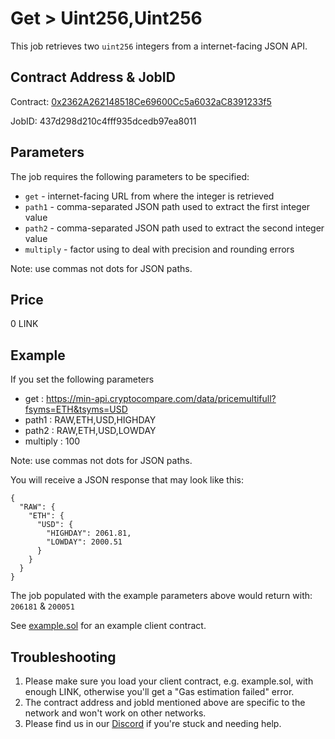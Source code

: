 # Get > Uint256,Uint256

This job retrieves two `uint256` integers from a internet-facing JSON API.

## Contract Address & JobID
  
Contract: [0x2362A262148518Ce69600Cc5a6032aC8391233f5](https://sepolia.etherscan.io/address/0x2362A262148518Ce69600Cc5a6032aC8391233f5)

JobID: 437d298d210c4fff935dcedb97ea8011

## Parameters

The job requires the following parameters to be specified:

* `get` - internet-facing URL from where the integer is retrieved
* `path1` - comma-separated JSON path used to extract the first integer value
* `path2` - comma-separated JSON path used to extract the second integer value
* `multiply` - factor using to deal with precision and rounding errors

Note: use commas not dots for JSON paths.

## Price

0 LINK

## Example

If you set the following parameters

* get : https://min-api.cryptocompare.com/data/pricemultifull?fsyms=ETH&tsyms=USD
* path1 : RAW,ETH,USD,HIGHDAY
* path2 : RAW,ETH,USD,LOWDAY
* multiply : 100

Note: use commas not dots for JSON paths.

You will receive a JSON response that may look like this:

    {
      "RAW": {
        "ETH": {
          "USD": {
            "HIGHDAY": 2061.81,
            "LOWDAY": 2000.51
          }
        }
      }
    }

The job populated with the example parameters above would return with: `206181` & `200051`

See [example.sol](example.sol) for an example client contract.

## Troubleshooting

1. Please make sure you load your client contract, e.g. example.sol, with enough LINK, otherwise you'll get a "Gas estimation failed" error.
2. The contract address and jobId mentioned above are specific to the network and won't work on other networks.
3. Please find us in our [Discord](https://discord.gg/JxKT6R9Xpz) if you're stuck and needing help. 